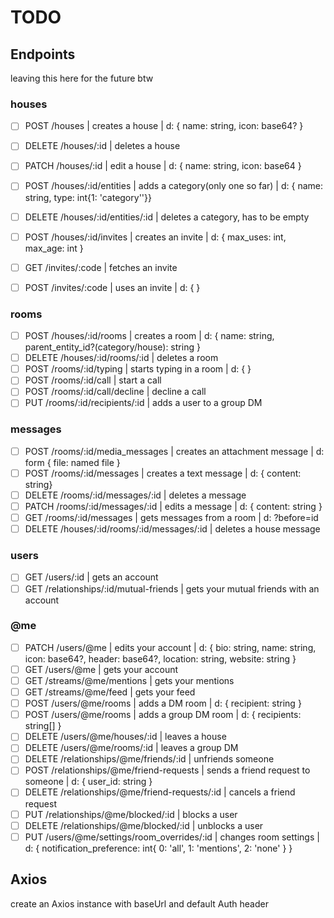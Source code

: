 # TODO
## Endpoints
leaving this here for the future btw

### houses
- [ ] POST /houses | creates a house | d: { name: string, icon: base64? }
- [ ] DELETE /houses/:id | deletes a house
- [ ] PATCH /houses/:id | edit a house | d: { name: string, icon: base64 }
- [ ] POST /houses/:id/entities | adds a category(only one so far) | d: { name: string, type: int{1: 'category''}}
- [ ] DELETE /houses/:id/entities/:id | deletes a category, has to be empty

- [ ] POST /houses/:id/invites | creates an invite | d: { max_uses: int, max_age: int }
- [ ] GET /invites/:code | fetches an invite
- [ ] POST /invites/:code | uses an invite | d: { }

### rooms
- [ ] POST /houses/:id/rooms | creates a room | d: { name: string, parent_entity_id?(category/house): string }
- [ ] DELETE /houses/:id/rooms/:id | deletes a room
- [ ] POST /rooms/:id/typing | starts typing in a room | d: { }
- [ ] POST /rooms/:id/call | start a call
- [ ] POST /rooms/:id/call/decline | decline a call
- [ ] PUT /rooms/:id/recipients/:id | adds a user to a group DM

### messages
- [ ] POST /rooms/:id/media_messages | creates an attachment message | d: form { file: named file }
- [ ] POST /rooms/:id/messages | creates a text message | d: { content: string}
- [ ] DELETE /rooms/:id/messages/:id | deletes a message
- [ ] PATCH /rooms/:id/messages/:id | edits a message | d: { content: string }
- [ ] GET /rooms/:id/messages | gets messages from a room | d: ?before=id
- [ ] DELETE /houses/:id/rooms/:id/messages/:id | deletes a house message

### users
- [ ] GET /users/:id | gets an account
- [ ] GET /relationships/:id/mutual-friends | gets your mutual friends with an account

### \@me
- [ ] PATCH /users/@me | edits your account | d: { bio: string, name: string, icon: base64?, header: base64?, location: string, website: string }
- [ ] GET /users/@me | gets your account
- [ ] GET /streams/@me/mentions | gets your mentions
- [ ] GET /streams/@me/feed | gets your feed
- [ ] POST /users/@me/rooms | adds a DM room | d: { recipient: string }
- [ ] POST /users/@me/rooms | adds a group DM room | d: { recipients: string[] }
- [ ] DELETE /users/@me/houses/:id | leaves a house
- [ ] DELETE /users/@me/rooms/:id | leaves a group DM
- [ ] DELETE /relationships/@me/friends/:id | unfriends someone
- [ ] POST /relationships/@me/friend-requests | sends a friend request to someone | d: { user_id: string }
- [ ] DELETE /relationships/@me/friend-requests/:id | cancels a friend request
- [ ] PUT /relationships/@me/blocked/:id | blocks a user
- [ ] DELETE /relationships/@me/blocked/:id | unblocks a user
- [ ] PUT /users/@me/settings/room_overrides/:id | changes room settings | d: { notification_preference: int{ 0: 'all', 1: 'mentions', 2: 'none' } }

## Axios
create an Axios instance with baseUrl and default Auth header

